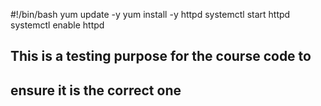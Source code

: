 #!/bin/bash
yum update -y
yum install -y httpd
systemctl start httpd
systemctl enable httpd

## This is a testing purpose for the course code to
## ensure it is the correct one
